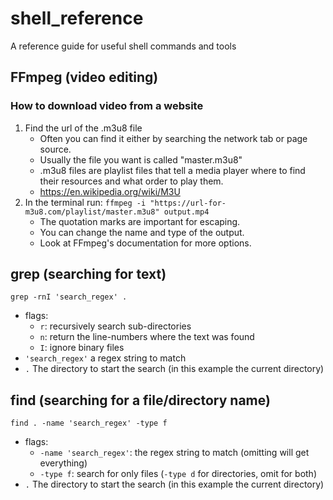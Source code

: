 # shell_reference
A reference guide for useful shell commands and tools

## FFmpeg (video editing)
### How to download video from a website
1. Find the url of the .m3u8 file
   - Often you can find it either by searching the network tab or page source.
   - Usually the file you want is called "master.m3u8"
   - .m3u8 files are playlist files that tell a media player where to find their resources and what order to play them.
   - <https://en.wikipedia.org/wiki/M3U>
2. In the terminal run: `ffmpeg -i "https://url-for-m3u8.com/playlist/master.m3u8" output.mp4`
   - The quotation marks are important for escaping.
   - You can change the name and type of the output.
   - Look at FFmpeg's documentation for more options.

## grep (searching for text)
`grep -rnI 'search_regex' .`
- flags:
   - `r`: recursively search sub-directories
   - `n`: return the line-numbers where the text was found
   - `I`: ignore binary files
- `'search_regex'` a regex string to match
- `.` The directory to start the search (in this example the current directory)

## find (searching for a file/directory name)
`find . -name 'search_regex' -type f`
- flags:
   - `-name 'search_regex'`: the regex string to match (omitting will get everything)
   - `-type f`: search for only files (`-type d` for directories, omit for both)
- `.` The directory to start the search (in this example the current directory)
